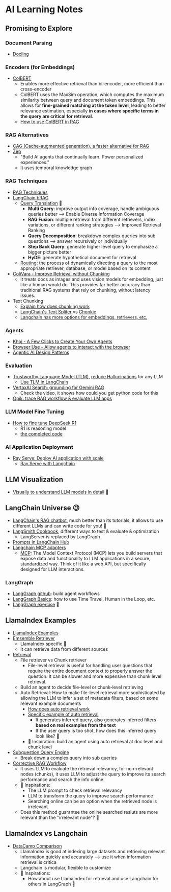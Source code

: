 # AI Learning Notes

## Promising to Explore
### Document Parsing
* [Docling][42]

### Encoders (for Embeddings)
* [ColBERT][26]
  * Enables more effective retrieval than bi-encoder, more efficient than cross-encoder
  * ColBERT uses the MaxSim operation, which computes the maximum similarity between query and document token embeddings. This allows for <b>fine-grained matching at the token level</b>, leading to better relevance estimation, especially <b>in cases where specific terms in the query are critical for retrieval</b>.
  * [How to use ColBERT in RAG][43]

### RAG Alternatives
* [CAG (Cache-augmented generation), a faster alternative for RAG][19]
* [Zep][36]
  * "Build AI agents that continually learn. Power personalized experiences."
  * It uses temporal knowledge graph

### RAG Techniques
* [RAG Techniques][18]
* [LangChain bRAG][39]
  * [Query Translation][40] 💖
    * <b>Multi Query</b>: improve output info coverage, handle ambiguous queries better  --> Enable Diverse Information Coverage
    * <b>RAG Fusion</b>: multiple retrieval from different retrievers, index variations, or different ranking strategies --> Improved Retrieval Ranking
    * <b>Query Decomposition</b>: breakdown complex queries into sub questions --> answer recursively or individually
    * <b>Step Back Query</b>: generate higher level query to emphasize a bigger picture better
    * <b>HyDE</b>: generate hypothetical document for retrieval
  * [Routing][41]: the process of dynamically directing a query to the most appropriate retriever, database, or model based on its content 
* [ColiVara - Improve Retrieval without Chunking][35]
  * It treats docs as images and uses vision models for embedding, just like a human would do. This provides far better accuracy than traditional RAG systems that rely on chunking, without latency issues. 
* Text Chunking
  * [Explain how does chunking work][22] 
  * [LangChain's Text Spliter][13] vs [Chonkie][14]
  * [Langchain has more options for embeddings, retrievers, etc.][16]

### Agents
* [Khoj - A Few Clicks to Create Your Own Agents][15]
* [Browser Use - Allow agents to interact with the browser][23]
* [Agentic AI Design Patterns][27]

### Evaluation
* [Trustworthy Language Model (TLM)][20], [reduce Hallucinations][21] for any LLM
  * [Use TLM in LangChain][25]
* [VertaxAI Search: grounding for Gemini RAG][33]
  * Check the video, it shows how could you get python code for this
* [Opik: trace RAG workflow & evaluate LLM apps][34]

### LLM Model Fine Tuning
* [How to fine tune DeepSeek R1][30]
  * R1 is reasoning model 
  * [the completed code][29]
 
### AI Application Deployment
* [Ray Serve: Deploy AI application with scale][31]
  * [Ray Serve with Langchain][32] 


## LLM Visualization
* [Visually to understand LLM models in detail][28] 💖


## LangChain Universe 😉
* [LangChain's RAG chatbot][24], much better than its tutorials, it allows to use different LLMs and can write code for you! 💖
* [LangSmith Cookbook][8], different ways to test & evaluate & optimization
  * LangServer is replaced by LangGraph
* [Prompts in LangChain Hub][12]
* [Langchain MCP adapters][37]
  * [MCP][38]: The Model Context Protocol (MCP) lets you build servers that expose data and functionality to LLM applications in a secure, standardized way. Think of it like a web API, but specifically designed for LLM interactions.

### LangGraph
* [LangGraph github][9]: build agent workflows
* [LangGraph Basics][17]: how to use Time Travel, Human in the Loop, etc.
* [LangGraph exercise][11] 💖


## LlamaIndex Examples
* [LlamaIndex Examples][2]
* [Emsemble Retriever][4]
  * LlamaIndex specific 📍
  * It can retrieve data from different sources 
* [Retrieval][1]
  * File retriever vs Chunk retriever
    * File-level retrieval is useful for handling user questions that require the entire document context to properly answer the question. It can be slower and more expensive than chunk level retrieval. 
  * Build an agent to decide file-level or chunk-level retrieving
  * Auto Retrieval: How to make file-level retrieval more sophisticated by allowing the LLM to infer a set of metadata filters, based on some relevant example documents
    * [How does auto retrieval work][5]
    * [Specific example of auto retrieval][6]
      * It generates inferred query, also generates inferred filters <b>based on real examples from the text</b>
      * If the user query is too shot, how does this inferred query look like? 🤔
    * 🌟 Inspiration: build an agent using auto retrieval at doc level and chunk level
* [Subquestion Query Engine][3]
  * Break down a complex query into sub queries
* [Corrective RAG Workflow][7]
  * It uses LLM to evaluate the retrieval relevancy, for non-relevant nodes (chunks), it uses LLM to adjust the query to improve its search performance and search the info online.
  * 🌟 Inspirations:
    * The LLM prompt to check retrieval relevancy
    * LLM to transform the query to improve search performance
    * Searching online can be an option when the retrieved node is irrelevant
  * Does this method guarantee the online searched resluts are more relevant than the "irrelevant node"? 🤔

 
## LlamaIndex vs Langchain
* [DataCamp Comparison][10]
  * LlamaIndex is good at indexing large datasets and retrieving relevant information quickly and accurately --> use it when information retrieval is critica
  * Langchain is modular, flexible to customize
  * 🌟 Inspirations:
    * How about use LlamaIndex for retrieval and use Langchain for others in LangGraph 🤔


[1]:https://github.com/run-llama/llamacloud-demo/blob/main/examples/10k_apple_tesla/demo_file_retrieval.ipynb
[2]:https://github.com/run-llama/llamacloud-demo/tree/main/examples
[3]:https://github.com/run-llama/llamacloud-demo/blob/main/examples/10k_apple_tesla/demo_subquestion.ipynb
[4]:https://github.com/run-llama/llamacloud-demo/blob/main/examples/10k_apple_tesla/demo_ensemble_retrieval.ipynb
[5]:https://github.com/run-llama/llamacloud-demo/blob/main/examples/advanced_rag/auto_retrieval_img.png
[6]:https://github.com/run-llama/llamacloud-demo/blob/main/examples/advanced_rag/auto_retrieval.ipynb
[7]:https://github.com/run-llama/llamacloud-demo/blob/main/examples/advanced_rag/corrective_rag_workflow.ipynb
[8]:https://github.com/langchain-ai/langsmith-cookbook/tree/main
[9]:https://github.com/langchain-ai/langgraph
[10]:https://www.datacamp.com/blog/langchain-vs-llamaindex?utm_source=google&utm_medium=paid_search&utm_campaignid=19589720821&utm_adgroupid=152984010854&utm_device=c&utm_keyword=&utm_matchtype=&utm_network=g&utm_adpostion=&utm_creative=724847709973&utm_targetid=dsa-2222697810678&utm_loc_interest_ms=&utm_loc_physical_ms=9000960&utm_content=DSA~blog~Artificial-Intelligence&utm_campaign=230119_1-sea~dsa~tofu_2-b2c_3-row-p1_4-prc_5-na_6-na_7-le_8-pdsh-go_9-nb-e_10-na_11-na-dec24&gad_source=1&gclid=CjwKCAiAjp-7BhBZEiwAmh9rBQQoaxAXWDeMMQY5qKPVmH3n3s_j-VdMZJiW_yWJPysrdFyReTQIxRoCU7MQAvD_BwE
[11]:https://github.com/hanhanwu/Hanhan_LangGraph_Exercise
[12]:https://smith.langchain.com/hub/
[13]:https://python.langchain.com/v0.1/docs/modules/data_connection/document_transformers/
[14]:https://docs.chonkie.ai/chunkers/overview
[15]:https://app.khoj.dev/agents
[16]:https://python.langchain.com/docs/integrations/text_embedding/
[17]:https://langchain-ai.github.io/langgraph/tutorials/introduction/
[18]:https://github.com/NirDiamant/RAG_Techniques
[19]:https://medium.com/@ronantech/cache-augmented-generation-cag-in-llms-a-step-by-step-tutorial-6ac35d415eec
[20]:https://cleanlab.ai/tlm/
[21]:https://cleanlab.ai/blog/simpleqa/
[22]:https://www.linkedin.com/posts/avi-chawla_5-chunking-strategies-for-rag-explained-in-activity-7283052020809277441-OxZo?utm_source=share&utm_medium=member_desktop
[23]:https://docs.browser-use.com/introduction
[24]:https://chat.langchain.com/
[25]:https://help.cleanlab.ai/tlm/use-cases/tlm_langchain/
[26]:https://github.com/stanford-futuredata/ColBERT
[27]:https://www.linkedin.com/posts/avi-chawla_5-%F0%9D%97%BA%F0%9D%97%BC%F0%9D%98%80%F0%9D%98%81-%F0%9D%97%BD%F0%9D%97%BC%F0%9D%97%BD%F0%9D%98%82%F0%9D%97%B9%F0%9D%97%AE%F0%9D%97%BF-%F0%9D%97%94%F0%9D%97%B4%F0%9D%97%B2%F0%9D%97%BB%F0%9D%98%81%F0%9D%97%B6%F0%9D%97%B0-activity-7288083231944388608-V-iW/?utm_source=share&utm_medium=member_desktop
[28]:https://bbycroft.net/llm
[29]:https://github.com/patchy631/ai-engineering-hub/blob/main/DeepSeek-finetuning/Fine_tune_DeepSeek.ipynb
[30]:https://www.linkedin.com/posts/akshay-pachaar_step-by-step-deepseek-r1-distilled-llama-activity-7289954078418182144-lPIG?utm_source=share&utm_medium=member_desktop
[31]:https://docs.ray.io/en/latest/serve/index.html
[32]:https://python.langchain.com/docs/integrations/providers/ray_serve/
[33]:https://cloud.google.com/vertex-ai/generative-ai/docs/grounding/overview
[34]:https://github.com/comet-ml/opik
[35]:https://github.com/tjmlabs/ColiVara
[36]:https://github.com/getzep/zep?tab=readme-ov-file#examples
[37]:https://github.com/langchain-ai/langchain-mcp-adapters
[38]:https://github.com/modelcontextprotocol/python-sdk
[39]:https://github.com/bRAGAI/bRAG-langchain/
[40]:https://github.com/bRAGAI/bRAG-langchain/blob/main/notebooks/%5B2%5D_rag_with_multi_query.ipynb
[41]:https://github.com/bRAGAI/bRAG-langchain/blob/main/notebooks/%5B3%5D_rag_routing_and_query_construction.ipynb
[42]:https://github.com/DS4SD/docling
[43]:https://github.com/bRAGAI/bRAG-langchain/blob/main/notebooks/%5B4%5D_rag_indexing_and_advanced_retrieval.ipynb
